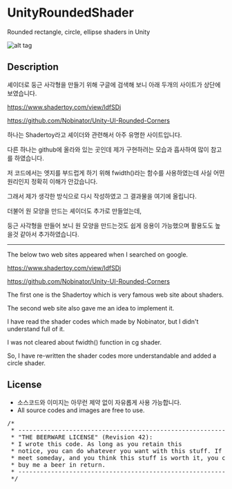 # UnityRoundedShader
Rounded rectangle, circle, ellipse shaders in Unity

![alt tag](https://github.com/sunduk/UnityRoundedShader/blob/master/screenshot.png?raw=true)

## Description
셰이더로 둥근 사각형을 만들기 위해 구글에 검색해 보니 아래 두개의 사이트가 상단에 보였습니다.

https://www.shadertoy.com/view/ldfSDj

https://github.com/Nobinator/Unity-UI-Rounded-Corners

하나는 Shadertoy라고 셰이더와 관련해서 아주 유명한 사이트입니다.

다른 하나는 github에 올라와 있는 곳인데 제가 구현하려는 모습과 흡사하여 많이 참고를 하였습니다.

저 코드에서는 엣지를 부드럽게 하기 위해 fwidth()라는 함수를 사용하였는데 사실 어떤 원리인지 정확히 이해가 안갔습니다.

그래서 제가 생각한 방식으로 다시 작성하였고 그 결과물을 여기에 올립니다.

더불어 원 모양을 만드는 셰이더도 추가로 만들었는데,

둥근 사각형을 만들어 보니 원 모양을 만드는것도 쉽게 응용이 가능했으며 활용도도 높을것 같아서 추가하였습니다.


-----


The below two web sites appeared when I searched on google.

https://www.shadertoy.com/view/ldfSDj

https://github.com/Nobinator/Unity-UI-Rounded-Corners


The first one is the Shadertoy which is very famous web site about shaders.

The second web site also gave me an idea to implement it.

I have read the shader codes which made by Nobinator, but I didn't understand full of it.

I was not cleared about fwidth() function in cg shader.

So, I have re-written the shader codes more understandable and added a circle shader.


## License
- 소스코드와 이미지는 아무런 제약 없이 자유롭게 사용 가능합니다.
- All source codes and images are free to use.

<pre>
/*
 * ------------------------------------------------------------
 * "THE BEERWARE LICENSE" (Revision 42):
 * I wrote this code. As long as you retain this 
 * notice, you can do whatever you want with this stuff. If we
 * meet someday, and you think this stuff is worth it, you can
 * buy me a beer in return.
 * ------------------------------------------------------------
 */
 </pre>
 
